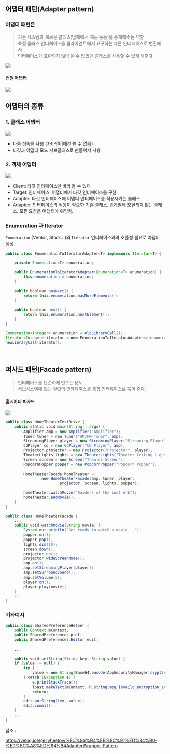 ## 어댑터 패턴(Adapter pattern)

### 어댑터 패턴은

>기존 시스템과 새로운 클래스(업체에서 제공 등등)를 중개해주는 역할  
특정 클래스 인터페이스를 클라이언트에서 요구하는 다른 인터페이스로 변환해서  
인터페이스가 호환되지 않아 쓸 수 없었던 클래스를 사용할 수 있게 해준다.

![](https://t1.daumcdn.net/cfile/tistory/24689A505402C0D71E)

#### 전원 어댑터
![](https://miro.medium.com/max/504/1*Hdu879lBhjlVphUulWZXzg.jpeg)



## 어댑터의 종류

### 1. 클래스 어댑터 

![](https://t1.daumcdn.net/cfile/tistory/99BA9A475BC348560B)

- 다중 상속을 사용 (자바언어에선 쓸 수 없음)
- 타깃과 어댑티 모드 서브클래스로 만들어서 사용

### 2. 객체 어댑터

![](https://velog.velcdn.com/images%2Fellyheetov%2Fpost%2Fc1df519d-c3f6-451d-973b-618f1d6b4b18%2F%E1%84%89%E1%85%B3%E1%84%8F%E1%85%B3%E1%84%85%E1%85%B5%E1%86%AB%E1%84%89%E1%85%A3%E1%86%BA%202022-03-14%20%E1%84%8B%E1%85%A9%E1%84%92%E1%85%AE%206.53.13.png)

- Client: 타깃 인터페이스만 바라 볼 수 있다
- Target: 인터페이스. 어댑터에서 타깃 인터페이스를 구현
- Adapter: 타깃 인터페이스에 어댑티 인터페이스를 적용시키는 클래스
- Adaptee: 인터페이스의 적응이 필요한 기존 클래스, 쉽게말해 호환되지 않는 클래스. 모든 요청은 어댑티에 위임됨.

### Enumeration 과 Iterator

`Enumeration` (Ventor, Stack...)와 `Iterator` 인터페이스와의 호환성 필요로 아답터 생성

```java
public class EnumerationToIteratorAdapter<T> implements Iterator<T> {

    private Enumeration<T> enumeration;
    
    public EnumerationToIteratorAdapter(Enumeration<T> enumeration) {
        this.enumeration = enumeration;
    }
    
    public boolean hasNext() {
        return this.enumeration.hasMoreElements();
    }
    
    public boolean next() {
        return this.enumeration.nextElement();
    }
}
```

```java
Enumeration<Integer> enumeration = oldLibraryCall();
Iterator<Integer> iterator = new EnumerationToIteratorAdapter<>(enumeration);
newLibraryCall(iterator);
```

<br>

## 퍼사드 패턴(Facade pattern)

>인터페이스를 단순하게 만드는 용도  
서브시스템에 있는 일련의 인터페이스를 통합 인터페이스로 묶어 준다.  

#### 홈시어터 퍼사드
![](https://realzero0.github.io/assets/img/facadepattern.png)

```java
public class HomeTheaterTestDrive {
	public static void main(String[] args) {
		Amplifier amp = new Amplifier("Amplifier");
		Tuner tuner = new Tuner("AM/FM Tuner", amp);
		StreamingPlayer player = new StreamingPlayer("Streaming Player", amp);
		CdPlayer cd = new CdPlayer("CD Player", amp);
		Projector projector = new Projector("Projector", player);
		TheaterLights lights = new TheaterLights("Theater Ceiling Lights");
		Screen screen = new Screen("Theater Screen");
		PopcornPopper popper = new PopcornPopper("Popcorn Popper");
 
		HomeTheaterFacade homeTheater = 
				new HomeTheaterFacade(amp, tuner, player, 
						projector, screen, lights, popper);
 
		homeTheater.watchMovie("Raiders of the Lost Ark");
		homeTheater.endMovie();
	}
}

public class HomeTheaterFacade {
    ...
	public void watchMovie(String movie) {
		System.out.println("Get ready to watch a movie...");
		popper.on();
		popper.pop();
		lights.dim(10);
		screen.down();
		projector.on();
		projector.wideScreenMode();
		amp.on();
		amp.setStreamingPlayer(player);
		amp.setSurroundSound();
		amp.setVolume(5);
		player.on();
		player.play(movie);
	}
    ...
}
```

### 기타예시
```java
public class SharedPreferenceHelper {
    public Context mContext;
    public SharedPreferences pref;
    public SharedPreferences.Editor edit;
    
    ...
    
    public void setString(String key, String value) {
    if (value != null) {
        try {
            value = new String(Base64.encode(AppSecurityManager.crypt(value.getBytes(), System.currentTimeMillis(), 0, 0), Base64.NO_WRAP));
        } catch (Exception e) {
            e.printStackTrace();
            Toast.makeText(mContext, R.string.msg_invaild_encryption_session, Toast.LENGTH_LONG).show();
            return;
        }
        edit.putString(key, value);
        edit.commit();
    }
    ...
}
```

참조 : 

https://velog.io/@ellyheetov/%EC%96%B4%EB%8C%91%ED%84%B0-%ED%8C%A8%ED%84%B4AdapterWrapper-Pattern
